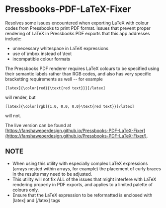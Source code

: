 # Pressbooks-PDF-LaTeX-Fixer
Resolves some issues encountered when exporting LaTeX with colour codes from Pressbooks to print PDF format. Issues that prevent proper rendering of LaTeX in Pressbooks PDF exports that this app addresses include:

- unnecessary whitespace in LaTeX expressions
- use of \mbox instead of \text
- incompatible colour formats

The Pressbooks PDF renderer requires LaTeX colours to be specified using their semantic labels rather than RGB codes, and also has very specific bracketting requirements as well -- for example

    [latex]{\color{red}{\text{red text}}}[/latex]
    
will render, but

    [latex]{\color[rgb]{1.0, 0.0, 0.0}\text{red text}}[/latex]

will not. 

The live version can be found at [https://fanshaweoerdesign.github.io/Pressbooks-PDF-LaTeX-Fixer](https://fanshaweoerdesign.github.io/Pressbooks-PDF-LaTeX-Fixer/).
## NOTE 
- When using this utility with especially complex LaTeX expressions (arrays nested within arrays, for example) the placement of curly braces in the results may need to be adjusted.
- This utility will not fix ALL of the issues that might interfere with LaTeX rendering properly in PDF exports, and applies to a limited palette of colours only.
- Ensure that the LaTeX expression to be reformatted is enclosed with [latex] and [/latex] tags
